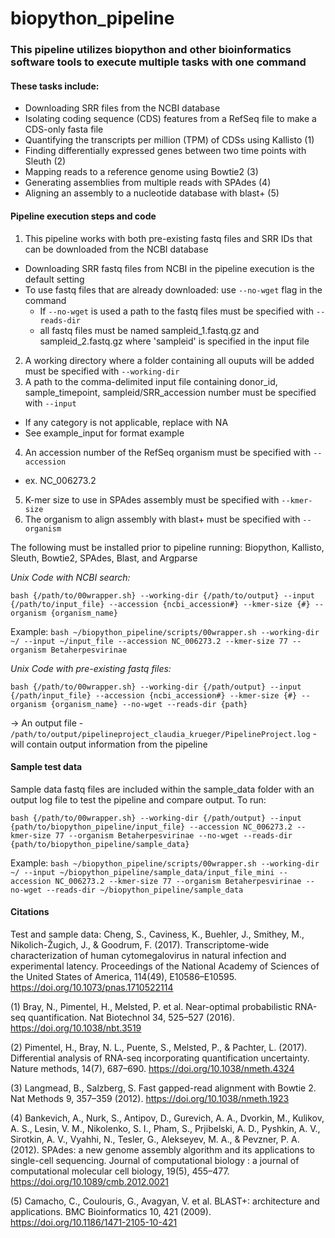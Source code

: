 # biopython_pipeline
### This pipeline utilizes biopython and other bioinformatics software tools to execute multiple tasks with one command
#### These tasks include:
- Downloading SRR files from the NCBI database
- Isolating coding sequence (CDS) features from a RefSeq file to make a CDS-only fasta file
- Quantifying the transcripts per million (TPM) of CDSs using Kallisto (1)
- Finding differentially expressed genes between two time points with Sleuth (2)
- Mapping reads to a reference genome using Bowtie2 (3)
- Generating assemblies from multiple reads with SPAdes (4)
- Aligning an assembly to a nucleotide database with blast+ (5)

#### Pipeline execution steps and code
1. This pipeline works with both pre-existing fastq files and SRR IDs that can be downloaded from the NCBI database
- Downloading SRR fastq files from NCBI in the pipeline execution is the default setting
- To use fastq files that are already downloaded: use `--no-wget` flag in the command
  - If `--no-wget` is used a path to the fastq files must be specified with `--reads-dir`
  - all fastq files must be named sampleid_1.fastq.gz and sampleid_2.fastq.gz where 'sampleid' is specified in the input file
2. A working directory where a folder containing all ouputs will be added must be specified with `--working-dir`
3. A path to the comma-delimited input file containing donor_id, sample_timepoint, sampleid/SRR_accession number must be specified with `--input`
- If any category is not applicable, replace with NA
- See example_input for format example
4. An accession number of the RefSeq organism must be specified with `--accession`
- ex. NC_006273.2
5.  K-mer size to use in SPAdes assembly must be specified with `--kmer-size`
6. The organism to align assembly with blast+ must be specified with `--organism`

The following must be installed prior to pipeline running: Biopython, Kallisto, Sleuth, Bowtie2, SPAdes, Blast, and Argparse

*Unix Code with NCBI search:*

`bash {/path/to/00wrapper.sh} --working-dir {/path/to/output} --input {/path/to/input_file} --accession {ncbi_accession#} --kmer-size {#} --organism {organism_name}`

Example: `bash ~/biopython_pipeline/scripts/00wrapper.sh --working-dir ~/ --input ~/input_file --accession NC_006273.2 --kmer-size 77 --organism Betaherpesvirinae`

*Unix Code with pre-existing fastq files:*

`bash {/path/to/00wrapper.sh} --working-dir {/path/output} --input {/path/input_file} --accession {ncbi_accession#} --kmer-size {#} --organism {organism_name} --no-wget --reads-dir {path}`

-> An output file - `/path/to/output/pipelineproject_claudia_krueger/PipelineProject.log` - will contain output information from the pipeline

#### Sample test data
Sample data fastq files are included within the sample_data folder with an output log file to test the pipeline and compare output. To run:

`bash {/path/to/00wrapper.sh} --working-dir {/path/output} --input {path/to/biopython_pipeline/input_file} --accession NC_006273.2 --kmer-size 77 --organism Betaherpesvirinae --no-wget --reads-dir {path/to/biopython_pipeline/sample_data}`

Example: `bash ~/biopython_pipeline/scripts/00wrapper.sh --working-dir ~/ --input ~/biopython_pipeline/sample_data/input_file_mini --accession NC_006273.2 --kmer-size 77 --organism Betaherpesvirinae --no-wget --reads-dir ~/biopython_pipeline/sample_data`

#### Citations
Test and sample data: Cheng, S., Caviness, K., Buehler, J., Smithey, M., Nikolich-Žugich, J., & Goodrum, F. (2017). Transcriptome-wide characterization of human cytomegalovirus in natural infection and experimental latency. Proceedings of the National Academy of Sciences of the United States of America, 114(49), E10586–E10595. https://doi.org/10.1073/pnas.1710522114

(1) Bray, N., Pimentel, H., Melsted, P. et al. Near-optimal probabilistic RNA-seq quantification. Nat Biotechnol 34, 525–527 (2016). https://doi.org/10.1038/nbt.3519

(2) Pimentel, H., Bray, N. L., Puente, S., Melsted, P., & Pachter, L. (2017). Differential analysis of RNA-seq incorporating quantification uncertainty. Nature methods, 14(7), 687–690. https://doi.org/10.1038/nmeth.4324

(3) Langmead, B., Salzberg, S. Fast gapped-read alignment with Bowtie 2. Nat Methods 9, 357–359 (2012). https://doi.org/10.1038/nmeth.1923

(4) Bankevich, A., Nurk, S., Antipov, D., Gurevich, A. A., Dvorkin, M., Kulikov, A. S., Lesin, V. M., Nikolenko, S. I., Pham, S., Prjibelski, A. D., Pyshkin, A. V., Sirotkin, A. V., Vyahhi, N., Tesler, G., Alekseyev, M. A., & Pevzner, P. A. (2012). SPAdes: a new genome assembly algorithm and its applications to single-cell sequencing. Journal of computational biology : a journal of computational molecular cell biology, 19(5), 455–477. https://doi.org/10.1089/cmb.2012.0021

(5) Camacho, C., Coulouris, G., Avagyan, V. et al. BLAST+: architecture and applications. BMC Bioinformatics 10, 421 (2009). https://doi.org/10.1186/1471-2105-10-421

